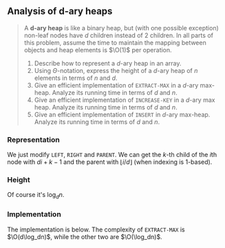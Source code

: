 ## Analysis of d-ary heaps

> A **d-ary heap** is like a binary heap, but (with one possible exception)
> non-leaf nodes have $d$ children instead of 2 children. In all parts of this
> problem, assume the time to maintain the mapping between objects and heap
> elements is $\O(1)$ per operation.
>
> 1. Describe how to represent a $d$-ary heap in an array.
> 2. Using $\Theta$-notation, express the height of a $d$-ary heap of $n$
>    elements in terms of $n$ and $d$.
> 3. Give an efficient implementation of `EXTRACT-MAX` in a $d$-ary max-heap.
>    Analyze its running time in terms of $d$ and $n$.
> 4. Give an efficient implementation of `INCREASE-KEY` in a $d$-ary max heap.
>    Analyze its running time in terms of $d$ and $n$.
> 5. Give an efficient implementation of `INSERT` in $d$-ary max-heap. Analyze
>    its running time in terms of $d$ and $n$.

### Representation

We just modify `LEFT`, `RIGHT` and `PARENT`. We can get the $k$-th child of the
$i$th node with $d i + k - 1$ and the parent with $\lfloor i/d \rfloor$ (when
indexing is 1-based).

### Height

Of course it's $\log_dn$.

### Implementation

The implementation is below. The complexity of `EXTRACT-MAX` is
$\O(d\log_dn)$, while the other two are $\O(\log_dn)$.
